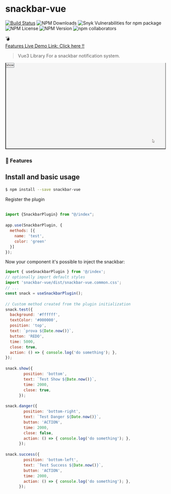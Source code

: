 # snackbar-vue

[![Build Status](https://www.travis-ci.com/darknessnerd/snackbar.svg?branch=main)](https://www.travis-ci.com/darknessnerd/snackbar)
![NPM Downloads](https://img.shields.io/npm/dw/snackbar-vue)
![Snyk Vulnerabilities for npm package](https://img.shields.io/snyk/vulnerabilities/npm/snackbar-vue)
![NPM License](https://img.shields.io/npm/l/snackbar-vue)
![NPM Version](https://img.shields.io/npm/v/snackbar-vue)
![npm collaborators](https://img.shields.io/npm/collaborators/snackbar-vue)

:bomb:<br>
[Features Live Demo Link: Click here !! ](https://darknessnerd.github.io/snackbar-vue/index.html)

> Vue3 Library For a snackbar notification system.

![demo](https://github.com/darknessnerd/snackbar-vue/blob/main/stories/assets/demo.gif?raw=true)

### :rocket: Features



## Install and basic usage

```bash
$ npm install --save snackbar-vue
```

Register the plugin

```js

import {SnackbarPlugin} from "@/index";

app.use(SnackbarPlugin, {
  methods: [{
    name: 'test',
    color: 'green'
  }]
});

```

Now your component it's possible to inject the snackbar:

```js
import { useSnackbarPlugin } from '@/index';
// optionally import default styles
import 'snackbar-vue/dist/snackbar-vue.common.css';
// ...
const snack = useSnackbarPlugin();

// Custom method created from the plugin initialization
snack.test({
  background: '#ffffff',
  textColor: '#000000',
  position: 'top',
  text: `prova ${Date.now()}`,
  button: 'REDO',
  time: 5000,
  close: true,
  action: () => { console.log('do something'); },
});
   
snack.show({
        position: 'bottom',
        text: `Test Show ${Date.now()}`,
        time: 2000,
        close: true,
      });

snack.danger({
        position: 'bottom-right',
        text: `Test Danger ${Date.now()}`,
        button: 'ACTION',
        time: 2000,
        close: false,
        action: () => { console.log('do something'); },
      });

snack.success({
        position: 'bottom-left',
        text: `Test Success ${Date.now()}`,
        button: 'ACTION',
        time: 2000,
        action: () => { console.log('do something'); },
      });

```
